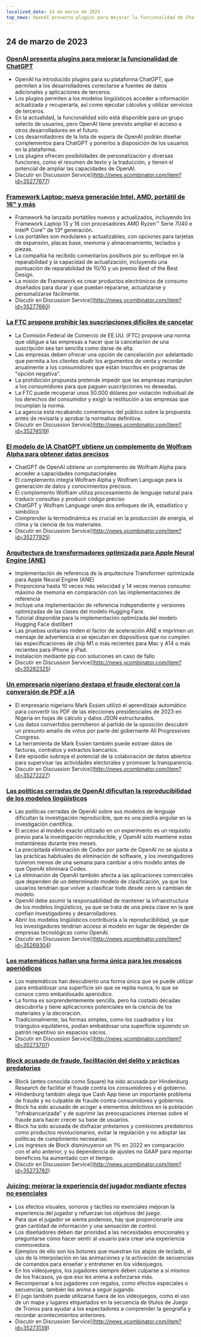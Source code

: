```yaml
---
localized_date: 24 de marzo de 2023
top_news: OpenAI presenta plugins para mejorar la funcionalidad de ChatGPT
---
```




## 24 de marzo de 2023

### [OpenAI presenta plugins para mejorar la funcionalidad de ChatGPT](https://openai.com/blog/chatgpt-plugins)

- OpenAI ha introducido plugins para su plataforma ChatGPT, que permiten a los desarrolladores conectarse a fuentes de datos adicionales y aplicaciones de terceros.
- Los plugins permiten a los modelos lingüísticos acceder a información actualizada y recuperarla, así como ejecutar cálculos y utilizar servicios de terceros.
- En la actualidad, la funcionalidad sólo está disponible para un grupo selecto de usuarios, pero OpenAI tiene previsto ampliar el acceso a otros desarrolladores en el futuro.
- Los desarrolladores de la lista de espera de OpenAI podrán diseñar complementos para ChatGPT y ponerlos a disposición de los usuarios en la plataforma.
- Los plugins ofrecen posibilidades de personalización y diversas funciones, como el resumen de texto y la traducción, y tienen el potencial de ampliar las capacidades de OpenAI.
- Discutir en Discussion Service](http://news.ycombinator.com/item?id=35277677)

### [Framework Laptop: nueva generación Intel, AMD, portátil de 16" y más](https://frame.work/)

- Framework ha lanzado portátiles nuevos y actualizados, incluyendo los Framework Laptop 13 y 16 con procesadores AMD Ryzen™ Serie 7040 e Intel® Core™ de 13ª generación.
- Los portátiles son modulares y actualizables, con opciones para tarjetas de expansión, placas base, memoria y almacenamiento, teclados y piezas.
- La compañía ha recibido comentarios positivos por su enfoque en la reparabilidad y la capacidad de actualización, incluyendo una puntuación de reparabilidad de 10/10 y un premio Best of the Best Design.
- La misión de Framework es crear productos electrónicos de consumo diseñados para durar y que puedan repararse, actualizarse y personalizarse fácilmente.
- Discutir en Discussion Service](http://news.ycombinator.com/item?id=35277660)

### [La FTC propone prohibir las suscripciones difíciles de cancelar](https://www.theverge.com/2023/3/23/23652373/ftc-click-to-cancel-subscription-service-dark-patterns-ban)

- La Comisión Federal de Comercio de EE.UU. (FTC) propone una norma que obligue a las empresas a hacer que la cancelación de una suscripción sea tan sencilla como darse de alta.
- Las empresas deben ofrecer una opción de cancelación por adelantado que permita a los clientes eludir los argumentos de venta y recordar anualmente a los consumidores que están inscritos en programas de "opción negativa".
- La prohibición propuesta pretende impedir que las empresas manipulen a los consumidores para que paguen suscripciones no deseadas.
- La FTC puede recuperar unos 50.000 dólares por violación individual de los derechos del consumidor y exigir la restitución a las empresas que incumplan la norma.
- La agencia está recabando comentarios del público sobre la propuesta antes de revisarla y aprobar la normativa definitiva.
- Discutir en Discussion Service](http://news.ycombinator.com/item?id=35274519)

### [El modelo de IA ChatGPT obtiene un complemento de Wolfram Alpha para obtener datos precisos](https://writings.stephenwolfram.com/2023/03/chatgpt-gets-its-wolfram-superpowers/)

- ChatGPT de OpenAI obtiene un complemento de Wolfram Alpha para acceder a capacidades computacionales
- El complemento integra Wolfram Alpha y Wolfram Language para la generación de datos y conocimientos precisos.
- El complemento Wolfram utiliza procesamiento de lenguaje natural para traducir consultas y producir código preciso
- ChatGPT y Wolfram Language unen dos enfoques de IA, estadístico y simbólico
- Comprender la termodinámica es crucial en la producción de energía, el clima y la ciencia de los materiales.
- Discutir en Discussion Service](http://news.ycombinator.com/item?id=35277925)

### [Arquitectura de transformadores optimizada para Apple Neural Engine (ANE)](https://github.com/apple/ml-ane-transformers)

- Implementación de referencia de la arquitectura Transformer optimizada para Apple Neural Engine (ANE)
- Proporciona hasta 10 veces más velocidad y 14 veces menos consumo máximo de memoria en comparación con las implementaciones de referencia
- Incluye una implementación de referencia independiente y versiones optimizadas de las clases del modelo Hugging Face.
- Tutorial disponible para la implementación optimizada del modelo Hugging Face distilbert
- Las pruebas unitarias miden el factor de aceleración ANE e imprimen un mensaje de advertencia si se ejecutan en dispositivos que no cumplen las especificaciones de chip M1 o más recientes para Mac y A14 o más recientes para iPhone y iPad.
- Instalación mediante pip con soluciones en caso de fallo
- Discutir en Discussion Service](http://news.ycombinator.com/item?id=35282325)

### [Un empresario nigeriano destapa el fraude electoral con la conversión de PDF a IA](https://markessien.com/posts/drama_of_transcription/)

- El empresario nigeriano Mark Essien utilizó el aprendizaje automático para convertir los PDF de las elecciones presidenciales de 2023 en Nigeria en hojas de cálculo y datos JSON estructurados.
- Los datos convertidos permitieron al partido de la oposición descubrir un presunto amaño de votos por parte del gobernante All Progressives Congress.
- La herramienta de Mark Essien también puede extraer datos de facturas, contratos y extractos bancarios.
- Este episodio subraya el potencial de la colaboración de datos abiertos para supervisar las actividades electorales y promover la transparencia.
- Discutir en Discussion Service](http://news.ycombinator.com/item?id=35272227)

### [Las políticas cerradas de OpenAI dificultan la reproducibilidad de los modelos lingüísticos](https://aisnakeoil.substack.com/p/openais-policies-hinder-reproducible)

- Las políticas cerradas de OpenAI sobre sus modelos de lenguaje dificultan la investigación reproducible, que es una piedra angular en la investigación científica.
- El acceso al modelo exacto utilizado en un experimento es un requisito previo para la investigación reproducible, y OpenAI sólo mantiene estas instantáneas durante tres meses.
- La precipitada eliminación de Codex por parte de OpenAI no se ajusta a las prácticas habituales de eliminación de software, y los investigadores tuvieron menos de una semana para cambiar a otro modelo antes de que OpenAI eliminara Codex.
- La eliminación de OpenAI también afecta a las aplicaciones comerciales que dependen de un determinado modelo de clasificación, ya que los usuarios tendrían que volver a clasificar todo desde cero si cambian de modelo.
- OpenAI debe asumir la responsabilidad de mantener la infraestructura de los modelos lingüísticos, ya que se trata de una pieza clave en la que confían investigadores y desarrolladores.
- Abrir los modelos lingüísticos contribuiría a la reproducibilidad, ya que los investigadores tendrían acceso al modelo en lugar de depender de empresas tecnológicas como OpenAI.
- Discutir en Discussion Service](http://news.ycombinator.com/item?id=35269304)

### [Los matemáticos hallan una forma única para los mosaicos aperiódicos](https://www.newscientist.com/article/2365363-mathematicians-discover-shape-that-can-tile-a-wall-and-never-repeat/)

- Los matemáticos han descubierto una forma única que se puede utilizar para embaldosar una superficie sin que se repita nunca, lo que se conoce como embaldosado aperiódico.
- La forma es sorprendentemente sencilla, pero ha costado décadas descubrirla y tiene aplicaciones potenciales en la ciencia de los materiales y la decoración.
- Tradicionalmente, las formas simples, como los cuadrados y los triángulos equiláteros, podían embaldosar una superficie siguiendo un patrón repetitivo sin espacios vacíos.
- Discutir en Discussion Service](http://news.ycombinator.com/item?id=35273707)

### [Block acusado de fraude, facilitación del delito y prácticas predatorias](https://hindenburgresearch.com/block/)

- Block (antes conocida como Square) ha sido acusada por Hindenburg Research de facilitar el fraude contra los consumidores y el gobierno.
- Hindenburg también alega que Cash App tiene un importante problema de fraude y es culpable de fraude contra consumidores y gobiernos.
- Block ha sido acusado de acoger a elementos delictivos en la población "infrabancarizada" y de suprimir las preocupaciones internas sobre el fraude para hacer crecer su base de usuarios.
- Block ha sido acusada de disfrazar préstamos y comisiones predatorios como productos revolucionarios, evitar la regulación y no adoptar las políticas de cumplimiento necesarias.
- Los ingresos de Block disminuyeron un 1% en 2022 en comparación con el año anterior, y su dependencia de ajustes no GAAP para reportar beneficios ha aumentado con el tiempo.
- Discutir en Discussion Service](http://news.ycombinator.com/item?id=35273782)

### [Juicing: mejorar la experiencia del jugador mediante efectos no esenciales](https://garden.bradwoods.io/notes/design/juice)

- Los efectos visuales, sonoros y táctiles no esenciales mejoran la experiencia del jugador y refuerzan los objetivos del juego.
- Para que el jugador se sienta poderoso, hay que proporcionarle una gran cantidad de información y una sensación de control.
- Los diseñadores deben dar prioridad a las necesidades emocionales y preguntarse cómo hacer sentir al usuario para crear una experiencia conmovedora.
- Ejemplos de ello son los botones que muestran los atajos de teclado, el uso de la interpolación en las animaciones y la activación de secuencias de comandos para enseñar y entretener en los videojuegos.
- En los videojuegos, los jugadores siempre deben culparse a sí mismos de los fracasos, ya que eso les anima a esforzarse más.
- Recompensar a los jugadores con regalos, como efectos especiales o secuencias, también les anima a seguir jugando.
- El jugo también puede utilizarse fuera de los videojuegos, como el uso de un mapa y lugares etiquetados en la secuencia de títulos de Juego de Tronos para ayudar a los espectadores a comprender la geografía y recordar acontecimientos anteriores.
- Discutir en Discussion Service](http://news.ycombinator.com/item?id=35273139)

</Steps>
